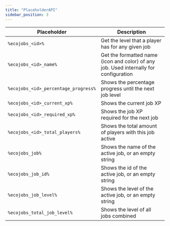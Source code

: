 ```yaml
---
title: "PlaceholderAPI"
sidebar_position: 3
---
```


| Placeholder                          | Description                                                                           |
| ------------------------------------ | ------------------------------------------------------------------------------------- |
| `%ecojobs_<id>%`                     | Get the level that a player has for any given job                                     |
| `%ecojobs_<id>_name%`                | Get the formatted name (icon and color) of any job. Used internally for configuration |
| `%ecojobs_<id>_percentage_progress%` | Shows the percentage progress until the next job level                                |
| `%ecojobs_<id>_current_xp%`          | Shows the current job XP                                                              |
| `%ecojobs_<id>_required_xp%`         | Shows the job XP required for the next job                                            |
| `%ecojobs_<id>_total_players%`       | Shows the total amount of players with this job active                                |
| `%ecojobs_job%`                      | Shows the name of the active job, or an empty string                                  |
| `%ecojobs_job_id%`                   | Shows the id of the active job, or an empty string                                    |
| `%ecojobs_job_level%`                | Shows the level of the active job, or an empty string                                 |
| `%ecojobs_total_job_level%`          | Shows the level of all jobs combined                                                  |
